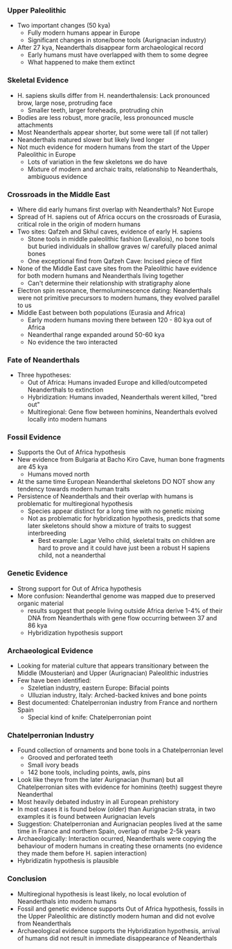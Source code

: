 ### Upper Paleolithic
 - Two important changes (50 kya)
	 - Fully modern humans appear in Europe
	 - Significant changes in stone/bone tools (Aurignacian industry)
 - After 27 kya, Neanderthals disappear form archaeological record
	 - Early humans must have overlapped with them to some degree
	 - What happened to make them extinct

### Skeletal Evidence
 - H. sapiens skulls differ from H. neanderthalensis: Lack pronounced brow, large nose, protruding face
	 - Smaller teeth, larger foreheads, protruding chin
 - Bodies are less robust, more gracile, less pronounced muscle attachments
 - Most Neanderthals appear shorter, but some were tall (if not taller)
 - Neanderthals matured slower but likely lived longer
 - Not much evidence for modern humans from the start of the Upper Paleolithic in Europe
	 - Lots of variation in the few skeletons we do have
	 - Mixture of modern and archaic traits, relationship to Neanderthals, ambiguous evidence

### Crossroads in the Middle East
 - Where did early humans first overlap with Neanderthals? Not Europe
 - Spread of H. sapiens out of Africa occurs on the crossroads of Eurasia, critical role in the origin of modern humans
 - Two sites: Qafzeh and Skhul caves, evidence of early H. sapiens
	 - Stone tools in middle paleolithic fashion (Levallois), no bone tools but buried individuals in shallow graves w/ carefully placed animal bones
	 - One exceptional find from Qafzeh Cave: Incised piece of flint
 - None of the Middle East cave sites from the Paleolithic have evidence for both modern humans and Neanderthals living together
	 - Can't determine their relationship with stratigraphy alone
 - Electron spin resonance, thermoluminescence dating: Neanderthals were not primitive precursors to modern humans, they evolved parallel to us
 - Middle East between both populations (Eurasia and Africa)
	 - Early modern humans moving there between 120 - 80 kya out of Africa
	 - Neanderthal range expanded around 50-60 kya
	 - No evidence the two interacted

### Fate of Neanderthals
 - Three hypotheses:
	 - Out of Africa: Humans invaded Europe and killed/outcompeted Neanderthals to extinction
	 - Hybridization: Humans invaded, Neanderthals werent killed, "bred out"
	 - Multiregional: Gene flow between hominins, Neanderthals evolved locally into modern humans

### Fossil Evidence
 - Supports the Out of Africa hypothesis
 - New evidence from Bulgaria at Bacho Kiro Cave, human bone fragments are 45 kya
	 - Humans moved north
 - At the same time European Neanderthal skeletons DO NOT show any tendency towards modern human traits
 - Persistence of Neanderthals and their overlap with humans is problematic for multiregional hypothesis
	 - Species appear distinct for a long time with no genetic mixing
	 - Not as problematic for hybridization hypothesis, predicts that some later skeletons should show a mixture of traits to suggest interbreeding
		 - Best example: Lagar Velho child, skeletal traits on children are hard to prove and it could have just been a robust H sapiens child, not a neanderthal

### Genetic Evidence
 - Strong support for Out of Africa hypothesis
 - More confusion: Neanderthal genome was mapped due to preserved organic material
	 - results suggest that people living outside Africa derive 1-4% of their DNA from Neanderthals with gene flow occurring between 37 and 86 kya
	 - Hybridization hypothesis support

### Archaeological Evidence
 - Looking for material culture that appears transitionary between the Middle (Mousterian) and Upper (Aurignacian) Paleolithic industries
 - Few have been identified:
	 - Szeletian industry, eastern Europe: Bifacial points
	 - Ulluzian industry, Italy: Arched-backed knives and bone points
 - Best documented: Chatelperronian industry from France and northern Spain
	 - Special kind of knife: Chatelperronian point

### Chatelperronian Industry
 - Found collection of ornaments and bone tools in a Chatelperronian level
	 - Grooved and perforated teeth
	 - Small ivory beads
	 - 142 bone tools, including points, awls, pins
 - Look like theyre from the later Aurignacian (human) but all Chatelperronian sites with evidence for hominins (teeth) suggest theyre Neanderthal
 - Most heavily debated industry in all European prehistory
 - In most cases it is found below (older) than Aurignacian strata, in two examples it is found between Aurignacian levels
 - Suggestion: Chatelperronian and Aurignacian peoples lived at the same time in France and northern Spain, overlap of maybe 2-5k years
 - Archaeologically: Interaction ocurred, Neanderthals were copying the behaviour of modern humans in creating these ornaments (no evidence they made them before H. sapien interaction)
 - Hybridizatin hypothesis is plausible

### Conclusion
 - Multiregional hypothesis is least likely, no local evolution of Neanderthals into modern humans
 - Fossil and genetic evidence supports Out of Africa hypothesis, fossils in the Upper Paleolithic are distinctly modern human and did not evolve from Neanderthals
 - Archaeological evidence supports the Hybridization hypothesis, arrival of humans did not result in immediate disappearance of Neanderthals

